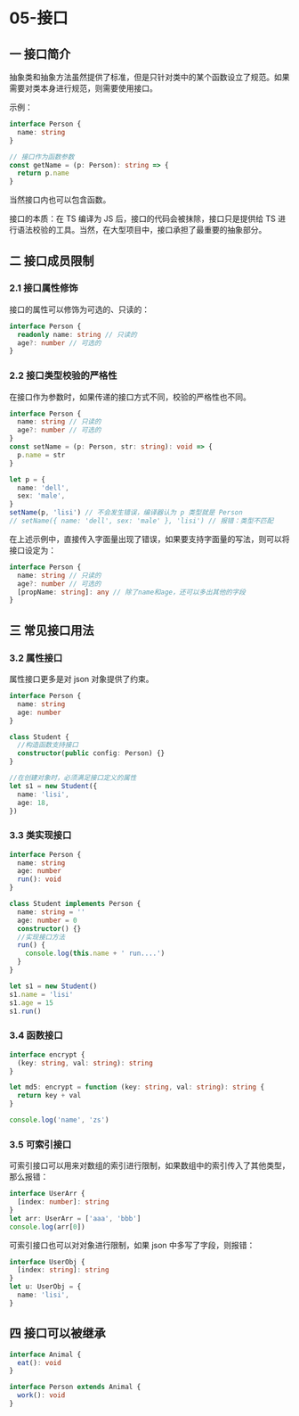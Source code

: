 # 05-接口

## 一 接口简介

抽象类和抽象方法虽然提供了标准，但是只针对类中的某个函数设立了规范。如果需要对类本身进行规范，则需要使用接口。

示例：

```ts
interface Person {
  name: string
}

// 接口作为函数参数
const getName = (p: Person): string => {
  return p.name
}
```

当然接口内也可以包含函数。

接口的本质：在 TS 编译为 JS 后，接口的代码会被抹除，接口只是提供给 TS 进行语法校验的工具。当然，在大型项目中，接口承担了最重要的抽象部分。

## 二 接口成员限制

### 2.1 接口属性修饰

接口的属性可以修饰为可选的、只读的：

```ts
interface Person {
  readonly name: string // 只读的
  age?: number // 可选的
}
```

### 2.2 接口类型校验的严格性

在接口作为参数时，如果传递的接口方式不同，校验的严格性也不同。

```ts
interface Person {
  name: string // 只读的
  age?: number // 可选的
}
const setName = (p: Person, str: string): void => {
  p.name = str
}

let p = {
  name: 'dell',
  sex: 'male',
}
setName(p, 'lisi') // 不会发生错误，编译器认为 p 类型就是 Person
// setName({ name: 'dell', sex: 'male' }, 'lisi') // 报错：类型不匹配
```

在上述示例中，直接传入字面量出现了错误，如果要支持字面量的写法，则可以将接口设定为：

```ts
interface Person {
  name: string // 只读的
  age?: number // 可选的
  [propName: string]: any // 除了name和age，还可以多出其他的字段
}
```

## 三 常见接口用法

### 3.2 属性接口

属性接口更多是对 json 对象提供了约束。

```ts
interface Person {
  name: string
  age: number
}

class Student {
  //构造函数支持接口
  constructor(public config: Person) {}
}

//在创建对象时，必须满足接口定义的属性
let s1 = new Student({
  name: 'lisi',
  age: 18,
})
```

### 3.3 类实现接口

```ts
interface Person {
  name: string
  age: number
  run(): void
}

class Student implements Person {
  name: string = ''
  age: number = 0
  constructor() {}
  //实现接口方法
  run() {
    console.log(this.name + ' run....')
  }
}

let s1 = new Student()
s1.name = 'lisi'
s1.age = 15
s1.run()
```

### 3.4 函数接口

```ts
interface encrypt {
  (key: string, val: string): string
}

let md5: encrypt = function (key: string, val: string): string {
  return key + val
}

console.log('name', 'zs')
```

### 3.5 可索引接口

可索引接口可以用来对数组的索引进行限制，如果数组中的索引传入了其他类型，那么报错：

```ts
interface UserArr {
  [index: number]: string
}
let arr: UserArr = ['aaa', 'bbb']
console.log(arr[0])
```

可索引接口也可以对对象进行限制，如果 json 中多写了字段，则报错：

```ts
interface UserObj {
  [index: string]: string
}
let u: UserObj = {
  name: 'lisi',
}
```

## 四 接口可以被继承

```ts
interface Animal {
  eat(): void
}

interface Person extends Animal {
  work(): void
}
```
